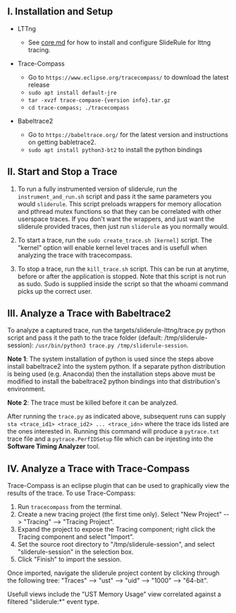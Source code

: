 ## I. Installation and Setup

* LTTng
    - See [core.md](../../packages/core/core.md) for how to install and configure SlideRule for lttng tracing.

* Trace-Compass
    - Go to `https://www.eclipse.org/tracecompass/` to download the latest release
    - `sudo apt install default-jre`
    - `tar -xvzf trace-compase-{version info}.tar.gz`
    - `cd trace-compass; ./tracecompass`

* Babeltrace2
    - Go to `https://babeltrace.org/` for the latest version and instructions on getting babletrace2.
    - `sudo apt install python3-bt2` to install the python bindings

## II. Start and Stop a Trace

1. To run a fully instrumented version of sliderule, run the `instrument_and_run.sh` script and pass it the same parameters you would `sliderule`.  This script preloads wrappers for memory allocation and pthread mutex functions so that they can be correlated with other userspace traces.  If you don't want the wrappers, and just want the sliderule provided traces, then just run `sliderule` as you normally would.

2. To start a trace, run the `sudo create_trace.sh [kernel]` script.  The "kernel" option will enable kernel level traces and is usefull when analyzing the trace with tracecompass.

3. To stop a trace, run the `kill_trace.sh` script.  This can be run at anytime, before or after the application is stopped.  Note that this script is not run as sudo.  Sudo is supplied inside the script so that the whoami command picks up the correct user.


## III. Analyze a Trace with Babeltrace2

To analyze a captured trace, run the targets/sliderule-lttng/trace.py python script and pass it the path to the trace folder (default: /tmp/sliderule-session): `/usr/bin/python3 trace.py /tmp/sliderule-session`.  

__Note 1__: The system installation of python is used since the steps above install babeltrace2 into the system python.  If a separate python distribution is being used (e.g. Anaconda) then the installation steps above must be modified to install the babeltrace2 python bindings into that distribution's environment.

__Note 2__: The trace must be killed before it can be analyzed.

After running the `trace.py` as indicated above, subsequent runs can supply `sta <trace_id1> <trace_id2> ... <trace_idn>` where the trace ids listed are the ones interested in.  Running this command will produce a `pytrace.txt` trace file and a `pytrace.PerfIDSetup` file which can be injesting into the __Software Timing Analyzer__ tool.

## IV. Analyze a Trace with Trace-Compass

Trace-Compass is an eclipse plugin that can be used to graphically view the results of the trace.  To use Trace-Compass:

1. Run `tracecompass` from the terminal.
2. Create a new tracing project (the first time only). Select "New Project" --> "Tracing" --> "Tracing Project".
3. Expand the project to expose the Tracing component; right click the Tracing component and select "Import".
4. Set the source root directory to "/tmp/sliderule-session", and select "sliderule-session" in the selection box.
5. Click "Finish" to import the session.

Once imported, navigate the sliderule project content by clicking through the following tree: "Traces" --> "ust" --> "uid" --> "1000" --> "64-bit".

Usefull views include the "UST Memory Usage" view correlated against a filtered "sliderule:*" event type.


